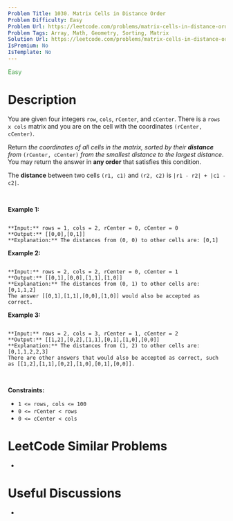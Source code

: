 ```yaml
---
Problem Title: 1030. Matrix Cells in Distance Order
Problem Difficulty: Easy
Problem Url: https://leetcode.com/problems/matrix-cells-in-distance-order/
Problem Tags: Array, Math, Geometry, Sorting, Matrix
Solution Url: https://leetcode.com/problems/matrix-cells-in-distance-order/solution/
IsPremium: No
IsTemplate: No
---
```


<span style="color: rgb(67, 160, 71);">Easy</span>

# Description

You are given four integers `row`, `cols`, `rCenter`, and `cCenter`. There is a `rows x cols` matrix and you are on the cell with the coordinates `(rCenter, cCenter)`.


Return *the coordinates of all cells in the matrix, sorted by their **distance** from* `(rCenter, cCenter)` *from the smallest distance to the largest distance*. You may return the answer in **any order** that satisfies this condition.


The **distance** between two cells `(r1, c1)` and `(r2, c2)` is `|r1 - r2| + |c1 - c2|`.


 


**Example 1:**



```

**Input:** rows = 1, cols = 2, rCenter = 0, cCenter = 0
**Output:** [[0,0],[0,1]]
**Explanation:** The distances from (0, 0) to other cells are: [0,1]

```

**Example 2:**



```

**Input:** rows = 2, cols = 2, rCenter = 0, cCenter = 1
**Output:** [[0,1],[0,0],[1,1],[1,0]]
**Explanation:** The distances from (0, 1) to other cells are: [0,1,1,2]
The answer [[0,1],[1,1],[0,0],[1,0]] would also be accepted as correct.

```

**Example 3:**



```

**Input:** rows = 2, cols = 3, rCenter = 1, cCenter = 2
**Output:** [[1,2],[0,2],[1,1],[0,1],[1,0],[0,0]]
**Explanation:** The distances from (1, 2) to other cells are: [0,1,1,2,2,3]
There are other answers that would also be accepted as correct, such as [[1,2],[1,1],[0,2],[1,0],[0,1],[0,0]].

```

 


**Constraints:**


* `1 <= rows, cols <= 100`
* `0 <= rCenter < rows`
* `0 <= cCenter < cols`




# LeetCode Similar Problems

- []()

# Useful Discussions

- []()
